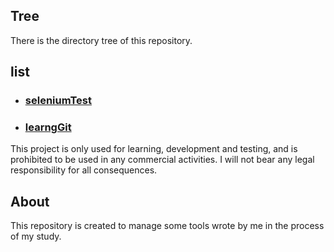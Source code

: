 ## Tree

There is the directory tree of this repository.

## list

- ### <a href="./seleniumTest">seleniumTest</a>

- ### <a href = "./learnGit">learngGit</a>

This project is only used for learning, development and testing, and is prohibited to be used in any commercial activities. I will not bear any legal responsibility for all consequences.

## About

This repository is created to manage some tools wrote by me in the process of my study.